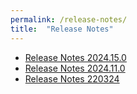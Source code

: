 ```yaml
---
permalink: /release-notes/
title:  "Release Notes"
---
```


- [Release Notes 2024.15.0](https://danskernesdigitalebibliotek.github.io/folkebibliotekernes_cms_manual/main/release-notes/release-notes-2024-15-0/)
- [Release Notes 2024.11.0](https://danskernesdigitalebibliotek.github.io/folkebibliotekernes_cms_manual/main/release-notes/release-notes-2024-11-0/)
- [Release Notes 220324](https://danskernesdigitalebibliotek.github.io/folkebibliotekernes_cms_manual/main/release-notes/release-notes-220324/)
